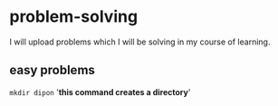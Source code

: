 # problem-solving
I will upload problems which I will be solving in my course of learning.

## easy problems
`mkdir dipon`
'**this command creates a directory**'
